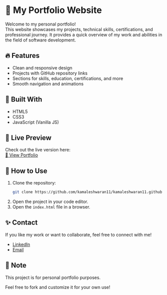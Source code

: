 # 🌟 My Portfolio Website

Welcome to my personal portfolio!  
This website showcases my projects, technical skills, certifications, and professional journey. It provides a quick overview of my work and abilities in the field of software development.

## 🔥 Features

- Clean and responsive design
- Projects with GitHub repository links
- Sections for skills, education, certifications, and more
- Smooth navigation and animations

## 🚀 Built With

- HTML5
- CSS3
- JavaScript (Vanilla JS)

## 📂 Live Preview

Check out the live version here:  
[🔗 View Portfolio](https://kamaleshwaran11.github.io/)

## 📑 How to Use

1. Clone the repository:
   ```bash
   git clone https://github.com/kamaleshwaran11/kamaleshwaran11.github.io.git
   ```
2. Open the project in your code editor.
3. Open the `index.html` file in a browser.

## ✨ Contact

If you like my work or want to collaborate, feel free to connect with me!

- [LinkedIn](https://www.linkedin.com/in/kamaleshwaran-s)
- [Email](mailto:shankarkamal52@gmail.com)

## 📌 Note

This project is for personal portfolio purposes.

Feel free to fork and customize it for your own use!
